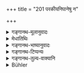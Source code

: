 +++
title = "201 परकीयनिपानेषु न"

+++

<details><summary>गङ्गानथ-मूलानुवादः</summary>

He shall never bathe in the tanks belonging to other persons. Having bathed there, he becomes tainted with a part of the tank-digger’s sin.—(201)
</details>

<details><summary>मेधातिथिः</summary>

निपिबन्त्य् अस्मिन्न् अतो वेति **निपानं** जलाशयः । स च वापीकूपतडागादिः । तस्मिन् परकीये परेण यद् आत्मार्थं कृतं सर्वार्थं नोत्सृष्टं तत्र **न कदाचित् स्नायात्** । नित्यं चण्डालादिस्पर्शने च नैमित्तिकं घर्मस्वेदापनोदार्थं च सर्वं स्नानं प्रतिषिध्यते । अत्र व्यतिक्रमे दोषम् आह । निपानस्य यः कर्ता तस्य यत्किंचिद् **दुष्कृतं** तस्य केनचिद् **अंशेन** भागेन **लिप्यते** संबध्यते । निन्दार्थवादो यं प्रैषेधशेषः ॥ ४.२०१ ॥
</details>

<details><summary>गङ्गानथ-भाष्यानुवादः</summary>

‘*Nipāna*,’— which is etymologically explained as ‘*nipibanti asmin*,’ or ‘*nipibanti asmāt*,’ — ‘in which, or from which, people drink,’—means ‘water-reservoir;’ that is, a tank, a well or a tank. And one should never bathe in any such tank as has been dug by another man for his own use, and has not been given away for the benefit of the public.

This forbids all kinds of bathing—(*a*) the obligatory daily bath, (*b*) the occasional bath necessitated by the touch of the Cāṇḍāla and such other persons, and (*c*) the ordinary bath taken for the relieving of heat and perspiration.

The text proceeds to point out the evil arising from the disobedience of the said prohibition he becomes ‘*tainted*’—contaminated—by a part of such sin as there may be of the person who dug the tank.

This is a deprecatory exaggeration, supplementing the preceding prohibition,—(201)
</details>

<details><summary>गङ्गानथ-टिप्पन्यः</summary>

This verse is quoted in *Vīramitrodaya* (Āhnika, p. 169), which adds the following notes:—In view of the term ‘*Nipānakartuḥ*’ in the second line, the term ‘*Parakīya*’ should be taken to mean ‘made by another person’; as *Kalpataru* holds that ‘*Parakīya*’ must mean ‘made by another’,—whether consecrated or unconsecrated, since no distinction between them is made anywhere;—\[This appears to be a gist of Medhātithi’s explanation of ‘*Parakīya*,’ for which see *Translation* \];—‘*Nipāna*’ means ‘water-reservoir.’

This verse is quoted also in *Kālaviveka* (p. 328), which too makes the same observations as *Vīramitrodaya* (just quoted).

It is quoted also in *Aparārka* (p. 234), which makes the remark that the tank that has been consecrated and made over to the public cannot be called ‘*parakīya*’; and this favours Medhātithi’s interpretation of the verse, which is supported also by what follows in the next verse;—in
*Smṛtikaumudī* (p. 65), which explains ‘*parakīya*’ as ‘dug by another,’
and says it cannot mean ‘belonging to another’; as is quite clear from what is added regarding the *nipānakartṛ*;—in *Hemādri* (Śrāddha, p. 874);—in *Nityācārapradīpa* (p. 300), which explains ‘*parakīya*’ as ‘dug by others’;—and is *Śuddhikaumudī* (p. 324), which says that ‘*Kadācana*’ makes it clear that the prohibition is absolute.
</details>

<details><summary>गङ्गानथ-तुल्य-वाक्यानि</summary>

*Baudhāyana* (2.3.5-6).—‘People should not perform their bath in water
that has been dammed; a part of the merit goes to the man that built the dam. For this reason one should avoid the dams and wells built by others.’

*Yājñavalkya* (1.159).—‘He shall not bathe in the tanks of other persons
until he has taken out five clods of earth; he shall bathe in a river or in ponds dug by the gods, in lakes, and in springs.’

*Viṣṇu* (63.1).—‘He shall not perform his bath in tanks belonging to
others.’

*Paiṭhīnasi* (Vīramitrodaya-Āhnika, p. 169).—‘One shall avoid the dams
and wells built by others; the builder becomes a partaker in the merit: one should bathe there after throwing in three handfuls of earth (and three jarfuls of water).’
</details>

<details><summary>Bühler</summary>

201	Let him never bathe in tanks belonging to other men; if he bathes (in such a one), he is tainted by a portion of the guilt of him who made the tank.
</details>

